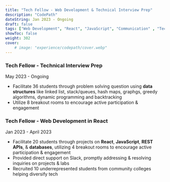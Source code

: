 ```yaml
---
title: "Tech Fellow - Web Development & Technical Interview Prep"
description: "CodePath"
dateString: Jan 2023 - Ongoing
draft: false
tags: ["Web Development", "React", "JavaScript", "Communication" , "Technical Interview", "Java", "Technical Communication", "Leadership", "Data Structures"]
showToc: false
weight: 302
cover:
    # image: "experience/codepath/cover.webp"
--- 
```


### Tech Fellow - Technical Interview Prep
May 2023 - Ongoing
- Facilitate 36 students through problem solving question using **data structures** like linked list, stack/queues, hash maps, graphgs, greedy algorithms, dynamic programming and backtracking
- Utilize 8 breakout rooms to encourage active participation & engagement


### Tech Fellow - Web Development in React 
Jan 2023 - April 2023
- Facilitate 20 students through projects on **React**, **JavaScript**, **REST APIs**, & **databases**, utilizing 4 breakout rooms to encourage active participation & engagement
- Provided direct support on Slack, promptly addressing & resolving inquiries on projects & labs
- Recruited 10 underrepresented students from community colleges helping diversify tech
